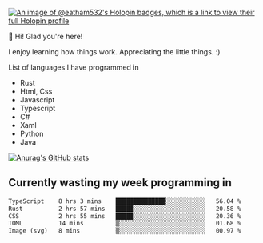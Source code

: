 [![An image of @eatham532's Holopin badges, which is a link to view their full Holopin profile](https://holopin.me/eatham532)](https://holopin.io/@eatham532)


👋 Hi! Glad you're here!

I enjoy learning how things work. Appreciating the little things. :)


List of languages I have programmed in
- Rust
- Html, Css
- Javascript
- Typescript
- C#
- Xaml
- Python
- Java

[![Anurag's GitHub stats](https://github-readme-stats.vercel.app/api?username=Eatham532&theme=dark)](https://github.com/anuraghazra/github-readme-stats)


## Currently wasting my week programming in
<!--START_SECTION:waka-->

```txt
TypeScript    8 hrs 3 mins    ██████████████░░░░░░░░░░░   56.04 %
Rust          2 hrs 57 mins   █████░░░░░░░░░░░░░░░░░░░░   20.58 %
CSS           2 hrs 55 mins   █████░░░░░░░░░░░░░░░░░░░░   20.36 %
TOML          14 mins         ▒░░░░░░░░░░░░░░░░░░░░░░░░   01.68 %
Image (svg)   8 mins          ▒░░░░░░░░░░░░░░░░░░░░░░░░   00.97 %
```

<!--END_SECTION:waka-->
